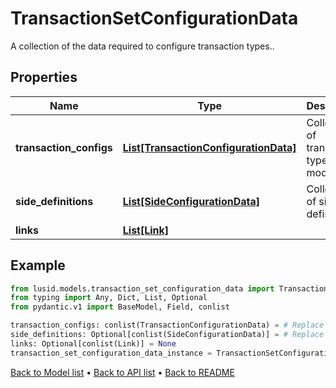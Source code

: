 # TransactionSetConfigurationData

A collection of the data required to configure transaction types..
## Properties
Name | Type | Description | Notes
------------ | ------------- | ------------- | -------------
**transaction_configs** | [**List[TransactionConfigurationData]**](TransactionConfigurationData.md) | Collection of transaction type models | 
**side_definitions** | [**List[SideConfigurationData]**](SideConfigurationData.md) | Collection of side definitions | [optional] 
**links** | [**List[Link]**](Link.md) |  | [optional] 
## Example

```python
from lusid.models.transaction_set_configuration_data import TransactionSetConfigurationData
from typing import Any, Dict, List, Optional
from pydantic.v1 import BaseModel, Field, conlist

transaction_configs: conlist(TransactionConfigurationData) = # Replace with your value
side_definitions: Optional[conlist(SideConfigurationData)] = # Replace with your value
links: Optional[conlist(Link)] = None
transaction_set_configuration_data_instance = TransactionSetConfigurationData(transaction_configs=transaction_configs, side_definitions=side_definitions, links=links)

```

[Back to Model list](../README.md#documentation-for-models) &#8226; [Back to API list](../README.md#documentation-for-api-endpoints) &#8226; [Back to README](../README.md)

